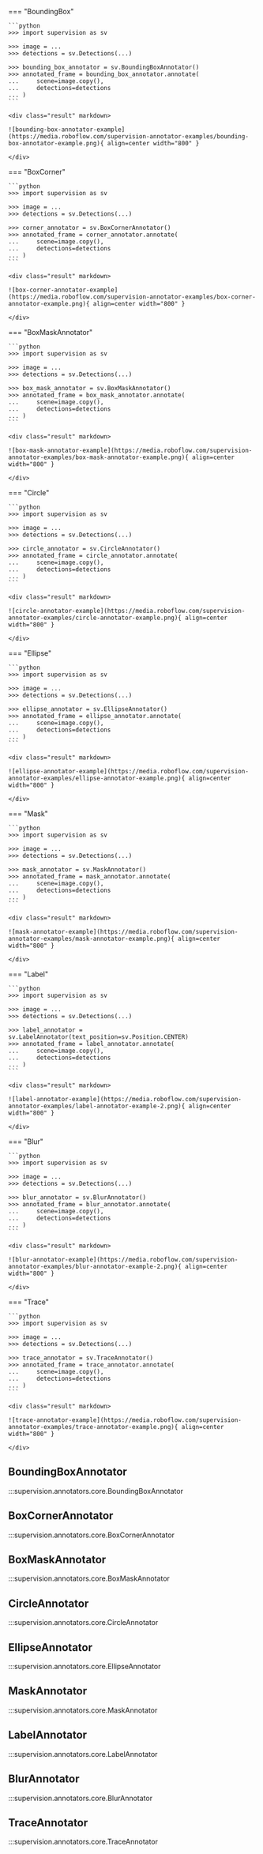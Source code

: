 === "BoundingBox"

    ```python
    >>> import supervision as sv

    >>> image = ...
    >>> detections = sv.Detections(...)

    >>> bounding_box_annotator = sv.BoundingBoxAnnotator()
    >>> annotated_frame = bounding_box_annotator.annotate(
    ...     scene=image.copy(),
    ...     detections=detections
    ... )
    ```

    <div class="result" markdown>

    ![bounding-box-annotator-example](https://media.roboflow.com/supervision-annotator-examples/bounding-box-annotator-example.png){ align=center width="800" }

    </div>

=== "BoxCorner"

    ```python
    >>> import supervision as sv

    >>> image = ...
    >>> detections = sv.Detections(...)

    >>> corner_annotator = sv.BoxCornerAnnotator()
    >>> annotated_frame = corner_annotator.annotate(
    ...     scene=image.copy(),
    ...     detections=detections
    ... )
    ```

    <div class="result" markdown>

    ![box-corner-annotator-example](https://media.roboflow.com/supervision-annotator-examples/box-corner-annotator-example.png){ align=center width="800" }

    </div>

=== "BoxMaskAnnotator"

    ```python
    >>> import supervision as sv

    >>> image = ...
    >>> detections = sv.Detections(...)

    >>> box_mask_annotator = sv.BoxMaskAnnotator()
    >>> annotated_frame = box_mask_annotator.annotate(
    ...     scene=image.copy(),
    ...     detections=detections
    ... )
    ```

    <div class="result" markdown>

    ![box-mask-annotator-example](https://media.roboflow.com/supervision-annotator-examples/box-mask-annotator-example.png){ align=center width="800" }

    </div>

=== "Circle"

    ```python
    >>> import supervision as sv

    >>> image = ...
    >>> detections = sv.Detections(...)

    >>> circle_annotator = sv.CircleAnnotator()
    >>> annotated_frame = circle_annotator.annotate(
    ...     scene=image.copy(),
    ...     detections=detections
    ... )
    ```

    <div class="result" markdown>

    ![circle-annotator-example](https://media.roboflow.com/supervision-annotator-examples/circle-annotator-example.png){ align=center width="800" }

    </div>

=== "Ellipse"

    ```python
    >>> import supervision as sv

    >>> image = ...
    >>> detections = sv.Detections(...)

    >>> ellipse_annotator = sv.EllipseAnnotator()
    >>> annotated_frame = ellipse_annotator.annotate(
    ...     scene=image.copy(),
    ...     detections=detections
    ... )
    ```

    <div class="result" markdown>

    ![ellipse-annotator-example](https://media.roboflow.com/supervision-annotator-examples/ellipse-annotator-example.png){ align=center width="800" }

    </div>

=== "Mask"

    ```python
    >>> import supervision as sv

    >>> image = ...
    >>> detections = sv.Detections(...)

    >>> mask_annotator = sv.MaskAnnotator()
    >>> annotated_frame = mask_annotator.annotate(
    ...     scene=image.copy(),
    ...     detections=detections
    ... )
    ```

    <div class="result" markdown>

    ![mask-annotator-example](https://media.roboflow.com/supervision-annotator-examples/mask-annotator-example.png){ align=center width="800" }

    </div>

=== "Label"

    ```python
    >>> import supervision as sv

    >>> image = ...
    >>> detections = sv.Detections(...)

    >>> label_annotator = sv.LabelAnnotator(text_position=sv.Position.CENTER)
    >>> annotated_frame = label_annotator.annotate(
    ...     scene=image.copy(),
    ...     detections=detections
    ... )
    ```

    <div class="result" markdown>

    ![label-annotator-example](https://media.roboflow.com/supervision-annotator-examples/label-annotator-example-2.png){ align=center width="800" }

    </div>

=== "Blur"

    ```python
    >>> import supervision as sv

    >>> image = ...
    >>> detections = sv.Detections(...)

    >>> blur_annotator = sv.BlurAnnotator()
    >>> annotated_frame = blur_annotator.annotate(
    ...     scene=image.copy(),
    ...     detections=detections
    ... )
    ```

    <div class="result" markdown>

    ![blur-annotator-example](https://media.roboflow.com/supervision-annotator-examples/blur-annotator-example-2.png){ align=center width="800" }

    </div>

=== "Trace"

    ```python
    >>> import supervision as sv

    >>> image = ...
    >>> detections = sv.Detections(...)

    >>> trace_annotator = sv.TraceAnnotator()
    >>> annotated_frame = trace_annotator.annotate(
    ...     scene=image.copy(),
    ...     detections=detections
    ... )
    ```

    <div class="result" markdown>

    ![trace-annotator-example](https://media.roboflow.com/supervision-annotator-examples/trace-annotator-example.png){ align=center width="800" }

    </div>

## BoundingBoxAnnotator

:::supervision.annotators.core.BoundingBoxAnnotator

## BoxCornerAnnotator

:::supervision.annotators.core.BoxCornerAnnotator

## BoxMaskAnnotator

:::supervision.annotators.core.BoxMaskAnnotator

## CircleAnnotator

:::supervision.annotators.core.CircleAnnotator

## EllipseAnnotator

:::supervision.annotators.core.EllipseAnnotator

## MaskAnnotator

:::supervision.annotators.core.MaskAnnotator

## LabelAnnotator

:::supervision.annotators.core.LabelAnnotator

## BlurAnnotator

:::supervision.annotators.core.BlurAnnotator

## TraceAnnotator

:::supervision.annotators.core.TraceAnnotator
